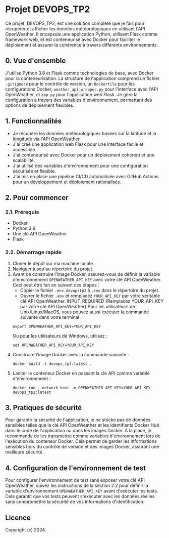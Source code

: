 # Projet DEVOPS_TP2

Ce projet, DEVOPS_TP2, est une solution complète que je fais pour récupérer et afficher les données météorologiques en utilisant l'API OpenWeather. Il encapsule une application Python, utilisant Flask comme framework web, et est conteneurisé avec Docker pour faciliter le déploiement et assurer la cohérence à travers différents environnements.

## 0. Vue d'ensemble

J'utilise Python 3.8 et Flask comme technologies de base, avec Docker pour la conteneurisation. La structure de l'application comprend un fichier `.gitignore` pour le contrôle de version, un `Dockerfile` pour les configurations Docker, `weather_api_wrapper.py` pour l'interface avec l'API OpenWeather, et `app.py` pour l'application web Flask. Je gère la configuration à travers des variables d'environnement, permettant des options de déploiement flexibles.

## 1. Fonctionnalités

- Je récupère les données météorologiques basées sur la latitude et la longitude via l'API OpenWeather.
- J'ai créé une application web Flask pour une interface facile et accessible.
- J'ai conteneurisé avec Docker pour un déploiement cohérent et une scalabilité.
- J'ai utilisé des variables d'environnement pour une configuration sécurisée et flexible.
- J'ai mis en place une pipeline CI/CD automatisée avec GitHub Actions pour un développement et déploiement rationalisés.

## 2. Pour commencer

### 2.1. Prérequis

- Docker
- Python 3.8
- Une clé API OpenWeather
- Flask

### 2.2. Démarrage rapide

1. Cloner le dépôt sur ma machine locale.
2. Naviguer jusqu'au répertoire du projet.
3. Avant de construire l'image Docker, assurez-vous de définir la variable d'environnement `OPENWEATHER_API_KEY` avec votre clé API OpenWeather. Ceci peut être fait en suivant ces étapes :
   - Copier le fichier `.env.devopstp2` à `.env` dans le répertoire du projet.
   - Ouvrer le fichier `.env` et remplacez `YOUR_API_KEY` par votre véritable clé API OpenWeather. INPUT_REQUIRED {Remplacez YOUR_API_KEY par votre clé API OpenWeather}
   Pour les utilisateurs de Unix/Linux/MacOS, vous pouvez aussi exécuter la commande suivante dans votre terminal :
    ```
   export OPENWEATHER_API_KEY=YOUR_API_KEY
    ```
    Ou pour les utilisateurs de Windows, utilisez :
    ```
   set OPENWEATHER_API_KEY=YOUR_API_KEY
    ```
4. Construire l'image Docker avec la commande suivante :
   ```
   docker build -t devops_tp2:latest .
   ```
5. Lancer le conteneur Docker en passant la clé API comme variable d'environnement :
   ```
   docker run --network host -e OPENWEATHER_API_KEY=YOUR_API_KEY devops_tp2:latest
   ```

## 3. Pratiques de sécurité

Pour garantir la sécurité de l'application, je ne stocke pas de données sensibles telles que la clé API OpenWeather et les identifiants Docker Hub dans le code de l'application ou dans les images Docker. À la place, je recommande de les transmettre comme variables d'environnement lors de l'exécution du conteneur Docker. Cela permet de garder les informations sensibles hors du contrôle de version et des images Docker, assurant une meilleure sécurité.

## 4. Configuration de l'environnement de test

Pour configurer l'environnement de test sans exposer votre clé API OpenWeather, suivez les instructions de la section 2.2 pour définir la variable d'environnement `OPENWEATHER_API_KEY` avant d'exécuter les tests. Cela garantit que vos tests peuvent s'exécuter avec les données réelles sans compromettre la sécurité de vos informations d'identification.

## Licence

Copyright (c) 2024.
